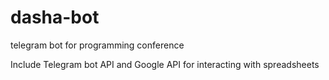 # dasha-bot
telegram bot for programming conference

Include Telegram bot API and Google API for interacting with spreadsheets

